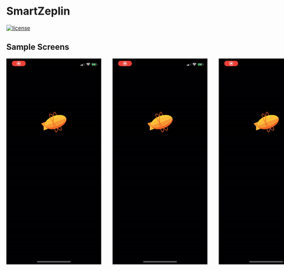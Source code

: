 # SmartZeplin

[![license](https://img.shields.io/github/license/ozcanovunc/SmartZeplin.svg)](https://github.com/ozcanovunc/SmartZeplin/blob/master/LICENSE)

## Sample Screens

<div style="display:flex;">
<img width=250 src="/screenshots/login.gif">
<img width=250 src="/screenshots/login.gif" hspace="30">
<img width=250 src="/screenshots/login.gif">
</div>

